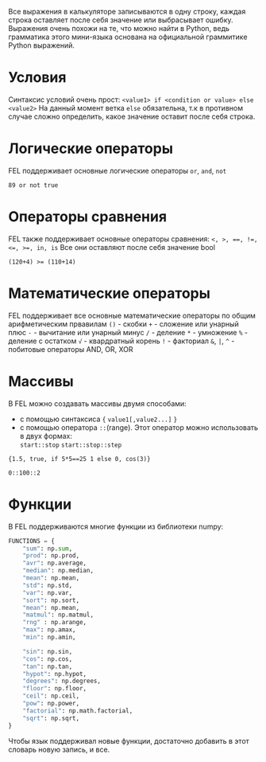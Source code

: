 Все выражения в калькуляторе записываются в одну строку, каждая строка оставляет после себя значение или выбрасывает ошибку. Выражения очень похожи на те, что можно найти в Python, ведь грамматика этого мини-языка основана на официальной граммитике Python выражений.


# Условия
Синтаксис условий очень прост:
```<value1> if <condition or value> else <value2>```
На данный момент ветка `else` обязательна, т.к в противном случае сложно определить, какое значение оставит после себя строка.

# Логические операторы
FEL поддерживает основные логические операторы `or`, `and`, `not`

```
89 or not true
```
# Операторы сравнения
FEL также поддерживает основные операторы сравнения: `<, >, ==, !=, <=, >=, in, is`
Все они оставляют после себя значение bool

```
(120+4) >= (110+14)
```

# Математические операторы
FEL поддерживает все основные математические операторы по общим арифметическим првавилам
`()` - скобки
`+` - сложение или унарный плюс
`-` - вычитание или унарный минус
`/` - деление
`*` - умножение
`%` - деление с остатком
`√` - квардратный корень
`!` - факториал
`&`, `|`, `^` - побитовые операторы AND, OR, XOR

# Массивы
В FEL можно создавать массивы двумя способами:
* с помощью синтаксиса `{` `value1[,value2...]` `}`
* с помощью оператора `::`(range). Этот оператор можно использовать в двух формах:    
    `start::stop`
    `start::stop::step`
```
{1.5, true, if 5*5==25 1 else 0, cos(3)}
```
```
0::100::2
```
# Функции
В FEL поддерживаются многие функции из библиотеки numpy:
```python
FUNCTIONS = {
    "sum": np.sum,
    "prod": np.prod,
    "avr": np.average,
    "median": np.median,
    "mean": np.mean,
    "std": np.std,
    "var": np.var,
    "sort": np.sort,
    "mean": np.mean,
    "matmul": np.matmul,
    "rng" : np.arange,
    "max": np.amax,
    "min": np.amin,

    "sin": np.sin,
    "cos": np.cos,
    "tan": np.tan,
    "hypot": np.hypot,
    "degrees": np.degrees,
    "floor": np.floor,
    "ceil": np.ceil,
    "pow": np.power,
    "factorial": np.math.factorial,
    "sqrt": np.sqrt,
}
```
Чтобы язык поддерживал новые функции, достаточно добавить в этот словарь новую запись, и все.

